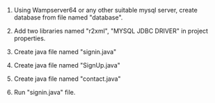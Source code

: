 1. Using Wampserver64 or any other suitable mysql server, create database from file named "database".

2. Add two libraries named "r2xml", "MYSQL JDBC DRIVER" in project properties.

3. Create java file named "signin.java"

4. Create java file named "SignUp.java"

5. Create java file named "contact.java"

6. Run "signin.java" file. 

